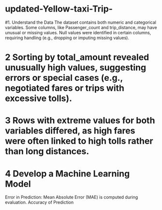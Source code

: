 # updated-Yellow-taxi-Trip-
#1. Understand the Data    The dataset contains both numeric and categorical variables. Some columns, like Passenger_count and trip_distance, may have unusual or missing values.
Null values were identified in certain columns, requiring handling (e.g., dropping or imputing missing values).

# 2 Sorting by total_amount revealed unusually high values, suggesting errors or special cases (e.g., negotiated fares or trips with excessive tolls).

# 3 Rows with extreme values for both variables differed, as high fares were often linked to high tolls rather than long distances.
# 4 Develop a Machine Learning Model
Error in Prediction: Mean Absolute Error (MAE) is computed during evaluation.
Accuracy of Prediction
